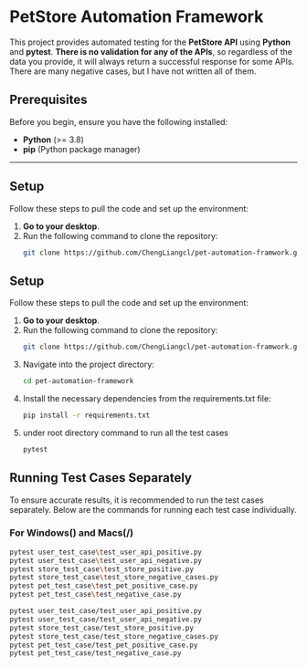 # PetStore Automation Framework

This project provides automated testing for the **PetStore API** using **Python** and **pytest**.
**There is no validation for any of the APIs**, so regardless of the data you provide, it will always return a successful response for some APIs. There are many negative cases, but I have not written all of them.

## Prerequisites

Before you begin, ensure you have the following installed:

- **Python** (>= 3.8)
- **pip** (Python package manager)

---

## Setup

Follow these steps to pull the code and set up the environment:

1. **Go to your desktop**.
2. Run the following command to clone the repository:
   ```bash
   git clone https://github.com/ChengLiangcl/pet-automation-framwork.git

## Setup

Follow these steps to pull the code and set up the environment:

1. **Go to your desktop**.
2. Run the following command to clone the repository:
   ```bash
   git clone https://github.com/ChengLiangcl/pet-automation-framwork.git
3. Navigate into the project directory:
   ```bash
   cd pet-automation-framework

4. Install the necessary dependencies from the requirements.txt file:
    ```bash
   pip install -r requirements.txt
6. under root directory command to run all the test cases
    ```bash
    pytest

## Running Test Cases Separately

To ensure accurate results, it is recommended to run the test cases separately. Below are the commands for running each test case individually.

### For Windows(\) and Macs(/)
```bash
pytest user_test_case\test_user_api_positive.py
pytest user_test_case\test_user_api_negative.py
pytest store_test_case\test_store_positive.py
pytest store_test_case\test_store_negative_cases.py
pytest pet_test_case\test_pet_positive_case.py
pytest pet_test_case\test_negative_case.py

pytest user_test_case/test_user_api_positive.py
pytest user_test_case/test_user_api_negative.py
pytest store_test_case/test_store_positive.py
pytest store_test_case/test_store_negative_cases.py
pytest pet_test_case/test_pet_positive_case.py
pytest pet_test_case/test_negative_case.py


